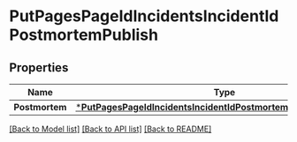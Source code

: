 # PutPagesPageIdIncidentsIncidentIdPostmortemPublish

## Properties
Name | Type | Description | Notes
------------ | ------------- | ------------- | -------------
**Postmortem** | [***PutPagesPageIdIncidentsIncidentIdPostmortemPublishPostmortem**](putPagesPageIdIncidentsIncidentIdPostmortemPublish_postmortem.md) |  | [optional] 

[[Back to Model list]](../README.md#documentation-for-models) [[Back to API list]](../README.md#documentation-for-api-endpoints) [[Back to README]](../README.md)


